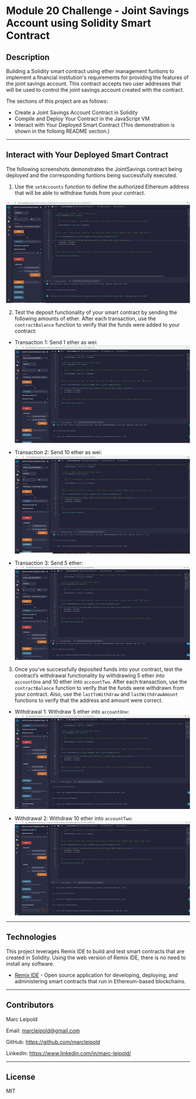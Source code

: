 # Module 20 Challenge - Joint Savings Account using Solidity Smart Contract

## Description

Building a Solidity smart contract using ether management funtions to implement a financial institution's requirements for providing the features of the joint savings account.  This contract accepts two user addresses that will be used to control the joint savings account created with the contract. 

The sections of this project are as follows: 

* Create a Joint Savings Account Contract in Solidity 
* Compile and Deploy Your Contract in the JavaScript VM
* Interact with Your Deployed Smart Contract (This demonstration is shown in the folloing README section.)

---

## Interact with Your Deployed Smart Contract

The following screenshots demonstrates the JointSavings contract being deployed and the corresponding funtions being successfully executed.   

1. Use the `setAccounts` function to define the authorized Ethereum address that will be able to withdraw funds from your contract.    

![setAccounts](./execution_results/setAccounts.PNG)

2. Test the deposit functionality of your smart contract by sending the following amounts of ether. After each transaction, use the `contractBalance` function to verify that the funds were added to your contract:

* Transaction 1: Send 1 ether as wei:
![transaction_1](./execution_results/transaction_1.PNG)

* Transaction 2: Send 10 ether as wei:
![transaction_2](./execution_results/transaction_2.PNG)

* Transaction 3: Send 5 ether:
![transaction_3](./execution_results/transaction_3.PNG) 

3. Once you’ve successfully deposited funds into your contract, test the contract’s withdrawal functionality by withdrawing 5 ether into `accountOne` and 10 ether into `accountTwo`. After each transaction, use the `contractBalance` function to verify that the funds were withdrawn from your contract. Also, use the `lastToWithdraw` and `lastWithdrawAmount` functions to verify that the address and amount were correct. 

* Withdrawal 1: Withdraw 5 ether into `accountOne`:
![last_withdrawal_1](./execution_results/last_withdrawal_1.PNG)

* Withdrawal 2: Withdraw 10 ether into `accountTwo`:
![last_withdrawal_2](./execution_results/last_withdrawal_2.PNG)

---

## Technologies

This project leverages Remix IDE to build and test smart contracts that are created in Solidity.  Using the web version of Remix IDE, there is no need to install any software. 

* [Remix IDE](https://remix.ethereum.org/) - Open source application for developing, deploying, and administering smart contracts that run in Ethereum-based blockchains.

---

## Contributors

Marc Leipold

Email: marcleipold@gmail.com

GitHub: https://github.com/marcleipold

LinkedIn: https://www.linkedin.com/in/marc-leipold/

---

## License

MIT
